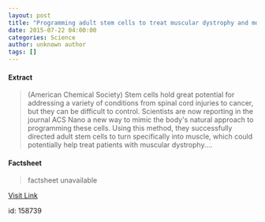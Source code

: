 ```yaml
---
layout: post
title: "Programming adult stem cells to treat muscular dystrophy and more by mimicking nature"
date: 2015-07-22 04:00:00
categories: Science
author: unknown author
tags: []
---
```



#### Extract
>(American Chemical Society) Stem cells hold great potential for addressing a variety of conditions from spinal cord injuries to cancer, but they can be difficult to control. Scientists are now reporting in the journal ACS Nano a new way to mimic the body's natural approach to programming these cells. Using this method, they successfully directed adult stem cells to turn specifically into muscle, which could potentially help treat patients with muscular dystrophy....

#### Factsheet
>factsheet unavailable

[Visit Link](http://www.eurekalert.org/pub_releases/2015-07/acs-pas072215.php)

id:  158739


